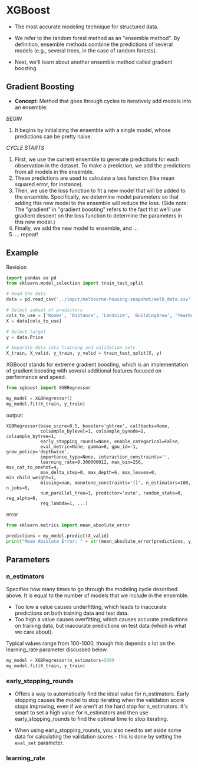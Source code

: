 # XGBoost

- The most accurate modeling technique for structured data.

- We refer to the random forest method as an "ensemble method". By definition, ensemble methods combine the predictions of several models (e.g., several trees, in the case of random forests).

- Next, we'll learn about another ensemble method called gradient boosting.

## Gradient Boosting

- **Concept**: Method that goes through cycles to iteratively add models into an ensemble.

_BEGIN_

1) It begins by initializing the ensemble with a single model, whose predictions can be pretty naive.

_CYCLE STARTS_

1) First, we use the current ensemble to generate predictions for each observation in the dataset. To make a prediction, we add the predictions from all models in the ensemble.
2) These predictions are used to calculate a loss function (like mean squared error, for instance).
3) Then, we use the loss function to fit a new model that will be added to the ensemble. Specifically, we determine model parameters so that adding this new model to the ensemble will reduce the loss. (Side note: The "gradient" in "gradient boosting" refers to the fact that we'll use gradient descent on the loss function to determine the parameters in this new model.)
4) Finally, we add the new model to ensemble, and ...
5) ... repeat!

## Example

Revision 

```py
import pandas as pd
from sklearn.model_selection import train_test_split

# Read the data
data = pd.read_csv('../input/melbourne-housing-snapshot/melb_data.csv')

# Select subset of predictors
cols_to_use = ['Rooms', 'Distance', 'Landsize', 'BuildingArea', 'YearBuilt']
X = data[cols_to_use]

# Select target
y = data.Price

# Separate data into training and validation sets
X_train, X_valid, y_train, y_valid = train_test_split(X, y)
```

XGBoost stands for extreme gradient boosting, which is an implementation of gradient boosting with several additional features focused on performance and speed. 

```py
from xgboost import XGBRegressor

my_model = XGBRegressor()
my_model.fit(X_train, y_train)
```

output:

```
XGBRegressor(base_score=0.5, booster='gbtree', callbacks=None,
             colsample_bylevel=1, colsample_bynode=1, colsample_bytree=1,
             early_stopping_rounds=None, enable_categorical=False,
             eval_metric=None, gamma=0, gpu_id=-1, grow_policy='depthwise',
             importance_type=None, interaction_constraints='',
             learning_rate=0.300000012, max_bin=256, max_cat_to_onehot=4,
             max_delta_step=0, max_depth=6, max_leaves=0, min_child_weight=1,
             missing=nan, monotone_constraints='()', n_estimators=100, n_jobs=0,
             num_parallel_tree=1, predictor='auto', random_state=0, reg_alpha=0,
             reg_lambda=1, ...)
```

error 

```py
from sklearn.metrics import mean_absolute_error

predictions = my_model.predict(X_valid)
print("Mean Absolute Error: " + str(mean_absolute_error(predictions, y_valid)))
```

## Parameters

### n_estimators

Specifies how many times to go through the modeling cycle described above. It is equal to the number of models that we include in the ensemble.

- Too low a value causes underfitting, which leads to inaccurate predictions on both training data and test data.
- Too high a value causes overfitting, which causes accurate predictions on training data, but inaccurate predictions on test data (which is what we care about).

Typical values range from 100-1000, though this depends a lot on the learning_rate parameter discussed below.

```py
my_model = XGBRegressor(n_estimators=500)
my_model.fit(X_train, y_train)
```

### early_stopping_rounds

- Offers a way to automatically find the ideal value for n_estimators. Early stopping causes the model to stop iterating when the validation score stops improving, even if we aren't at the hard stop for n_estimators. It's smart to set a high value for n_estimators and then use early_stopping_rounds to find the optimal time to stop iterating.

- When using early_stopping_rounds, you also need to set aside some data for calculating the validation scores - this is done by setting the `eval_set` parameter.

### learning_rate

